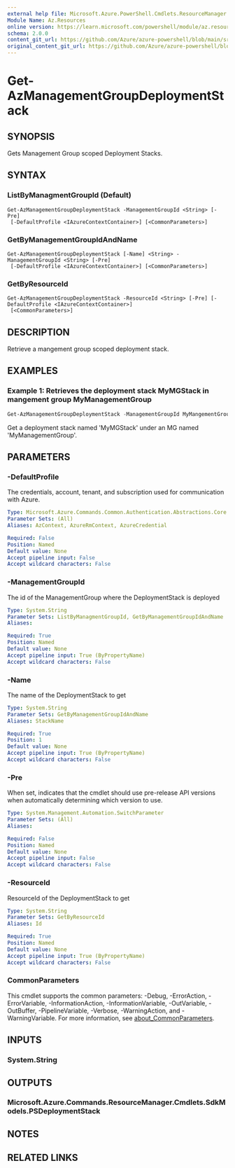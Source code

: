 ```yaml
---
external help file: Microsoft.Azure.PowerShell.Cmdlets.ResourceManager.dll-Help.xml
Module Name: Az.Resources
online version: https://learn.microsoft.com/powershell/module/az.resources/Get-AzManagementGroupDeploymentStack
schema: 2.0.0
content_git_url: https://github.com/Azure/azure-powershell/blob/main/src/Resources/Resources/help/Get-AzManagementGroupDeploymentStack.md
original_content_git_url: https://github.com/Azure/azure-powershell/blob/main/src/Resources/Resources/help/Get-AzManagementGroupDeploymentStack.md
---
```


# Get-AzManagementGroupDeploymentStack

## SYNOPSIS
Gets Management Group scoped Deployment Stacks.

## SYNTAX

### ListByManagmentGroupId (Default)
```
Get-AzManagementGroupDeploymentStack -ManagementGroupId <String> [-Pre]
 [-DefaultProfile <IAzureContextContainer>] [<CommonParameters>]
```

### GetByManagementGroupIdAndName
```
Get-AzManagementGroupDeploymentStack [-Name] <String> -ManagementGroupId <String> [-Pre]
 [-DefaultProfile <IAzureContextContainer>] [<CommonParameters>]
```

### GetByResourceId
```
Get-AzManagementGroupDeploymentStack -ResourceId <String> [-Pre] [-DefaultProfile <IAzureContextContainer>]
 [<CommonParameters>]
```

## DESCRIPTION
Retrieve a mangement group scoped deployment stack.

## EXAMPLES

### Example 1: Retrieves the deployment stack MyMGStack in mangement group MyManagementGroup
```powershell
Get-AzManagementGroupDeploymentStack -ManagementGroupId MyMangementGroup -Name MyMGStack
```

Get a deployment stack named 'MyMGStack' under an MG named 'MyManagementGroup'.

## PARAMETERS

### -DefaultProfile
The credentials, account, tenant, and subscription used for communication with Azure.

```yaml
Type: Microsoft.Azure.Commands.Common.Authentication.Abstractions.Core.IAzureContextContainer
Parameter Sets: (All)
Aliases: AzContext, AzureRmContext, AzureCredential

Required: False
Position: Named
Default value: None
Accept pipeline input: False
Accept wildcard characters: False
```

### -ManagementGroupId
The id of the ManagementGroup where the DeploymentStack is deployed

```yaml
Type: System.String
Parameter Sets: ListByManagmentGroupId, GetByManagementGroupIdAndName
Aliases:

Required: True
Position: Named
Default value: None
Accept pipeline input: True (ByPropertyName)
Accept wildcard characters: False
```

### -Name
The name of the DeploymentStack to get

```yaml
Type: System.String
Parameter Sets: GetByManagementGroupIdAndName
Aliases: StackName

Required: True
Position: 1
Default value: None
Accept pipeline input: True (ByPropertyName)
Accept wildcard characters: False
```

### -Pre
When set, indicates that the cmdlet should use pre-release API versions when automatically determining which version to use.

```yaml
Type: System.Management.Automation.SwitchParameter
Parameter Sets: (All)
Aliases:

Required: False
Position: Named
Default value: None
Accept pipeline input: False
Accept wildcard characters: False
```

### -ResourceId
ResourceId of the DeploymentStack to get

```yaml
Type: System.String
Parameter Sets: GetByResourceId
Aliases: Id

Required: True
Position: Named
Default value: None
Accept pipeline input: True (ByPropertyName)
Accept wildcard characters: False
```

### CommonParameters
This cmdlet supports the common parameters: -Debug, -ErrorAction, -ErrorVariable, -InformationAction, -InformationVariable, -OutVariable, -OutBuffer, -PipelineVariable, -Verbose, -WarningAction, and -WarningVariable. For more information, see [about_CommonParameters](http://go.microsoft.com/fwlink/?LinkID=113216).

## INPUTS

### System.String

## OUTPUTS

### Microsoft.Azure.Commands.ResourceManager.Cmdlets.SdkModels.PSDeploymentStack

## NOTES

## RELATED LINKS
